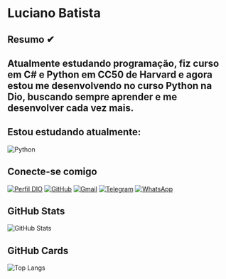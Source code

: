 # Luciano Batista

## Resumo ✔

## Atualmente estudando programação, fiz curso em C# e Python em CC50 de Harvard e agora estou me desenvolvendo no curso Python na Dio, buscando sempre aprender e me desenvolver cada vez mais.
 
## Estou estudando atualmente:
![Python](https://img.shields.io/badge/python-3670A0?style=for-the-badge&logo=python&logoColor=ffdd54)

## Conecte-se comigo

[![Perfil DIO](https://img.shields.io/badge/-Perfil%20na%20DIO-30A3DC?style=for-the-badge&logo=Dio&logoColor=30A3DC)](https://www.dio.me/users/lucioslbs)
[![GitHub](https://img.shields.io/badge/GitHub-100000?style=for-the-badge&logo=github&logoColor=white)](https://github.com/Lucioslbs)
[![Gmail](https://img.shields.io/badge/Gmail-333333?style=for-the-badge&logo=gmail&logoColor=red)](mailto:lucioslbs@gmail.com)
[![Telegram](https://img.shields.io/badge/Telegram-000?style=for-the-badge&logo=telegram&logoColor=2CA5E0)](https://t.me/@Lucios)
[![WhatsApp](https://img.shields.io/badge/WhatsApp-25D366?style=for-the-badge&logo=whatsapp&logoColor=white)](https://wa.me/+55+21984847695)

## GitHub Stats

![GitHub Stats](https://github-readme-stats.vercel.app/api?username=Lucioslbs&theme=transparent&bg_color=000&border_color=30A3DC&show_icons=true&icon_color=30A3DC&title_color=E94D5F&text_color=FFF)

## GitHub Cards

![Top Langs](https://github-readme-stats-git-masterrstaa-rickstaa.vercel.app/api/top-langs/?username=Lucioslbs&bg_color=000&border_color=30A3DC&title_color=E94D5F&text_color=FFF&size_weight=0&count_weight=1)
